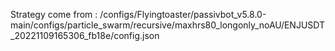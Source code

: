 Strategy come from : /configs/Flyingtoaster/passivbot_v5.8.0-main/configs/particle_swarm/recursive/maxhrs80_longonly_noAU/ENJUSDT_20221109165306_fb18e/config.json
